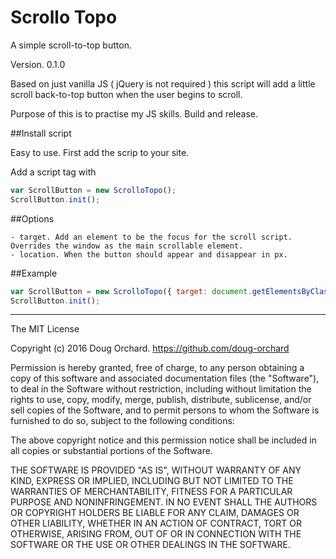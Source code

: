 # Scrollo Topo
A simple scroll-to-top button.

Version. 0.1.0

Based on just vanilla JS ( jQuery is not required ) this script will add a little scroll back-to-top button when the user begins to scroll.

Purpose of this is to practise my JS skills. Build and release.

##Install script

Easy to use. First add the scrip to your site.
<script src="scrollotopo.js"></script>

Add a script tag with

```javascript
var ScrollButton = new ScrolloTopo();
ScrollButton.init();
```

##Options

	- target. Add an element to be the focus for the scroll script. Overrides the window as the main scrollable element.
	- location. When the button should appear and disappear in px.

##Example

```javascript
var ScrollButton = new ScrolloTopo({ target: document.getElementsByClassName('selected-items'), location: 400 });
ScrollButton.init();
```

---
The MIT License

Copyright (c) 2016 Doug Orchard. https://github.com/doug-orchard

Permission is hereby granted, free of charge, to any person obtaining a copy
of this software and associated documentation files (the "Software"), to deal
in the Software without restriction, including without limitation the rights
to use, copy, modify, merge, publish, distribute, sublicense, and/or sell
copies of the Software, and to permit persons to whom the Software is
furnished to do so, subject to the following conditions:

The above copyright notice and this permission notice shall be included in
all copies or substantial portions of the Software.

THE SOFTWARE IS PROVIDED "AS IS", WITHOUT WARRANTY OF ANY KIND, EXPRESS OR
IMPLIED, INCLUDING BUT NOT LIMITED TO THE WARRANTIES OF MERCHANTABILITY,
FITNESS FOR A PARTICULAR PURPOSE AND NONINFRINGEMENT. IN NO EVENT SHALL THE
AUTHORS OR COPYRIGHT HOLDERS BE LIABLE FOR ANY CLAIM, DAMAGES OR OTHER
LIABILITY, WHETHER IN AN ACTION OF CONTRACT, TORT OR OTHERWISE, ARISING FROM,
OUT OF OR IN CONNECTION WITH THE SOFTWARE OR THE USE OR OTHER DEALINGS IN
THE SOFTWARE.
